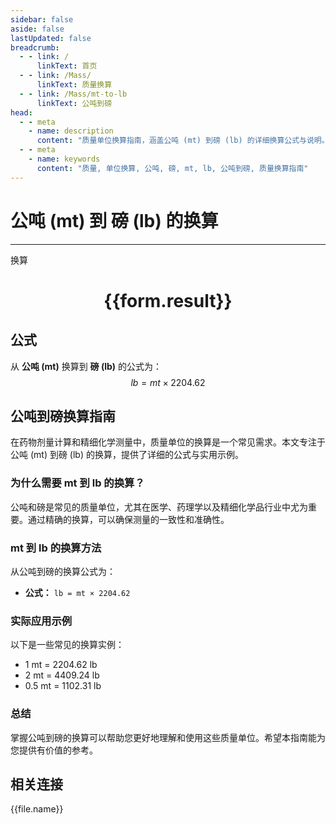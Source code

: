 ```yaml
---
sidebar: false
aside: false
lastUpdated: false
breadcrumb:
  - - link: /
      linkText: 首页
  - - link: /Mass/
      linkText: 质量换算
  - - link: /Mass/mt-to-lb
      linkText: 公吨到磅
head:
  - - meta
    - name: description
      content: "质量单位换算指南，涵盖公吨 (mt) 到磅 (lb) 的详细换算公式与说明。"
  - - meta
    - name: keywords
      content: "质量, 单位换算, 公吨, 磅, mt, lb, 公吨到磅, 质量换算指南"
---
```

# 公吨 (mt) 到 磅 (lb) 的换算
---
<script setup>
import { onMounted, reactive, inject, ref } from 'vue'
import { NButton, NForm, NFormItem, NInput, NInputNumber, NSelect, NCard, useMessage,NGrid ,NGi } from 'naive-ui'
import { defineClientComponent } from 'vitepress'
import { Mass } from '../../files';

const convert = inject('convert')

const form = reactive({
  number: null,
  result: '',
})

const convertHandler = () => {
  if (form.number !== null && !isNaN(form.number)) {
    const convertedValue = parseFloat(form.number) * 2204.62
    form.result = `${form.number}mt = ${convertedValue.toFixed(2)}lb`
  } else {
    form.result = '请输入有效的数值。'
  }
}
</script>

<n-form size="large" :model="form">
  <n-form-item label="公吨 (mt)">
    <n-input-number v-model:value="form.number" placeholder="输入公吨" style="width: 100%" />
  </n-form-item>
  <n-form-item>
    <n-button type="primary" @click="convertHandler" block>换算</n-button>
  </n-form-item>
</n-form>

<n-card  embedded :bordered="false" hoverable>
  <div  style="text-align:center">
    <h1>{{form.result}}</h1>
  </div>
</n-card>

## 公式

从 **公吨 (mt)** 换算到 **磅 (lb)** 的公式为：
$$ lb = mt \times 2204.62 $$

## 公吨到磅换算指南

在药物剂量计算和精细化学测量中，质量单位的换算是一个常见需求。本文专注于公吨 (mt) 到磅 (lb) 的换算，提供了详细的公式与实用示例。

### 为什么需要 mt 到 lb 的换算？

公吨和磅是常见的质量单位，尤其在医学、药理学以及精细化学品行业中尤为重要。通过精确的换算，可以确保测量的一致性和准确性。

### mt 到 lb 的换算方法

从公吨到磅的换算公式为：

- **公式：** `lb = mt × 2204.62`

### 实际应用示例

以下是一些常见的换算实例：

- 1 mt = 2204.62 lb
- 2 mt = 4409.24 lb
- 0.5 mt = 1102.31 lb

### 总结

掌握公吨到磅的换算可以帮助您更好地理解和使用这些质量单位。希望本指南能为您提供有价值的参考。

## 相关连接
<n-grid x-gap="12" :cols="4">
  <n-gi v-for="(file, index) in Mass" :key="index">
    <n-button
      text
      tag="a"
      :href="file.path"
      type="primary"
    >
      {{file.name}}
    </n-button>
  </n-gi>
</n-grid>
